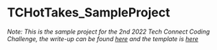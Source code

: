 # TCHotTakes_SampleProject

*Note: This is the sample project for the 2nd 2022 Tech Connect Coding Challenge, the write-up can be found [here](https://agindi.github.io/post/2022/06/27/Sandwich-Confusion.html) and the template is [here](https://github.com/agindi/TCHotTakes_Template)*

